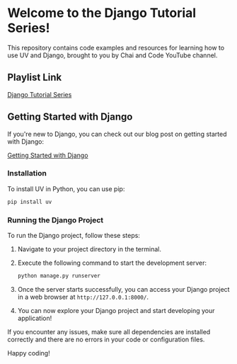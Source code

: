 # Welcome to the Django Tutorial Series!

This repository contains code examples and resources for learning how to use UV  and Django, brought to you by Chai and Code YouTube channel.

## Playlist Link

[Django Tutorial Series](https://youtube.com/playlist?list=PLu71SKxNbfoDOf-6vAcKmazT92uLnWAgy&si=zPPI50KoHAfUBs-u)

## Getting Started with Django

If you're new to Django, you can check out our blog post on getting started with Django:

[Getting Started with Django](https://chaicode.com/blogs/getting-started-with-django)

### Installation

To install UV in Python, you can use pip:

```bash
pip install uv
```

### Running the Django Project

To run the Django project, follow these steps:

1. Navigate to your project directory in the terminal.
   
2. Execute the following command to start the development server:

    ```bash
    python manage.py runserver
    ```

3. Once the server starts successfully, you can access your Django project in a web browser at `http://127.0.0.1:8000/`.

4. You can now explore your Django project and start developing your application!

If you encounter any issues, make sure all dependencies are installed correctly and there are no errors in your code or configuration files.

Happy coding!




